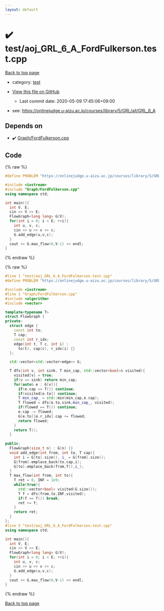 ```yaml
---
layout: default
---
```


<!-- mathjax config similar to math.stackexchange -->
<script type="text/javascript" async
  src="https://cdnjs.cloudflare.com/ajax/libs/mathjax/2.7.5/MathJax.js?config=TeX-MML-AM_CHTML">
</script>
<script type="text/x-mathjax-config">
  MathJax.Hub.Config({
    TeX: { equationNumbers: { autoNumber: "AMS" }},
    tex2jax: {
      inlineMath: [ ['$','$'] ],
      processEscapes: true
    },
    "HTML-CSS": { matchFontHeight: false },
    displayAlign: "left",
    displayIndent: "2em"
  });
</script>

<script type="text/javascript" src="https://cdnjs.cloudflare.com/ajax/libs/jquery/3.4.1/jquery.min.js"></script>
<script src="https://cdn.jsdelivr.net/npm/jquery-balloon-js@1.1.2/jquery.balloon.min.js" integrity="sha256-ZEYs9VrgAeNuPvs15E39OsyOJaIkXEEt10fzxJ20+2I=" crossorigin="anonymous"></script>
<script type="text/javascript" src="../../assets/js/copy-button.js"></script>
<link rel="stylesheet" href="../../assets/css/copy-button.css" />


# :heavy_check_mark: test/aoj_GRL_6_A_FordFulkerson.test.cpp

<a href="../../index.html">Back to top page</a>

* category: <a href="../../index.html#098f6bcd4621d373cade4e832627b4f6">test</a>
* <a href="{{ site.github.repository_url }}/blob/master/test/aoj_GRL_6_A_FordFulkerson.test.cpp">View this file on GitHub</a>
    - Last commit date: 2020-05-09 17:45:06+09:00


* see: <a href="https://onlinejudge.u-aizu.ac.jp/courses/library/5/GRL/all/GRL_6_A">https://onlinejudge.u-aizu.ac.jp/courses/library/5/GRL/all/GRL_6_A</a>


## Depends on

* :heavy_check_mark: <a href="../../library/Graph/FordFulkerson.cpp.html">Graph/FordFulkerson.cpp</a>


## Code

<a id="unbundled"></a>
{% raw %}
```cpp
#define PROBLEM "https://onlinejudge.u-aizu.ac.jp/courses/library/5/GRL/all/GRL_6_A"

#include <iostream>
#include "Graph/FordFulkerson.cpp"
using namespace std;

int main(){
  int V, E;
  cin >> V >> E;
  FlowGraph<long long> G(V);
  for(int i = 0; i < E; ++i){
    int u, v, c;
    cin >> u >> v >> c;
    G.add_edge(u,v,c);
  }
  cout << G.max_flow(0,V-1) << endl;
}

```
{% endraw %}

<a id="bundled"></a>
{% raw %}
```cpp
#line 1 "test/aoj_GRL_6_A_FordFulkerson.test.cpp"
#define PROBLEM "https://onlinejudge.u-aizu.ac.jp/courses/library/5/GRL/all/GRL_6_A"

#include <iostream>
#line 1 "Graph/FordFulkerson.cpp"
#include <algorithm>
#include <vector>

template<typename T>
struct FlowGraph {
private:
  struct edge {
    const int to;
    T cap;
    const int r_idx;
    edge(int t, T c, int i) :
      to(t), cap(c), r_idx(i) {}
  };

  std::vector<std::vector<edge>> G;

  T dfs(int v, int sink, T min_cap, std::vector<bool>& visited){
    visited[v] = true;
    if(v == sink) return min_cap;
    for(auto& e : G[v]){
      if(e.cap == T()) continue;
      if(visited[e.to]) continue;
      T min_cap_ = std::min(min_cap,e.cap);
      T flowed = dfs(e.to,sink,min_cap_, visited);
      if(flowed == T()) continue;
      e.cap -= flowed;
      G[e.to][e.r_idx].cap += flowed;
      return flowed;
    }
    return T();
  }
  
public:
  FlowGraph(size_t n) : G(n) {}
  void add_edge(int from, int to, T cap){
    int i = G[to].size(), i_ = G[from].size();
    G[from].emplace_back(to,cap,i);
    G[to].emplace_back(from,T(),i_);
  }
  T max_flow(int from, int to){
    T ret = 0, INF = 1e9;
    while(true){
      std::vector<bool> visited(G.size());
      T f = dfs(from,to,INF,visited);
      if(f == T()) break;
      ret += f;
    }
    return ret;
  }
};
#line 5 "test/aoj_GRL_6_A_FordFulkerson.test.cpp"
using namespace std;

int main(){
  int V, E;
  cin >> V >> E;
  FlowGraph<long long> G(V);
  for(int i = 0; i < E; ++i){
    int u, v, c;
    cin >> u >> v >> c;
    G.add_edge(u,v,c);
  }
  cout << G.max_flow(0,V-1) << endl;
}

```
{% endraw %}

<a href="../../index.html">Back to top page</a>


